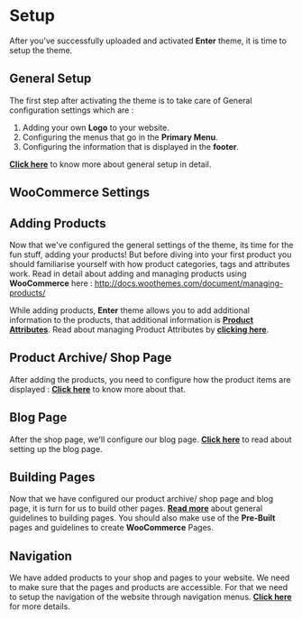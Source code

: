 # Setup

After you've successfully uploaded and activated **Enter** theme, it is time to setup the theme.

## General Setup

The first step after activating the theme is to take care of General configuration settings which are :

1. Adding your own **Logo** to your website.
2. Configuring the menus that go in the **Primary Menu**.
3. Configuring the information that is displayed in the **footer**.

[**Click here**](general.md) to know more about general setup in detail.
## WooCommerce Settings

## Adding Products

Now that we've configured the general settings of the theme, its time for the fun stuff, adding your products! But before diving into your first product you should familiarise yourself with how product categories, tags and attributes work. Read in detail about adding and managing products using **WooCommerce** here : http://docs.woothemes.com/document/managing-products/

While adding products, **Enter** theme allows you to add additional information to the products, that additional information is [**Product Attributes**](product_attributes.md). Read about managing Product Attributes by [**clicking here**](product_attributes.md).

## Product Archive/ Shop Page

After adding the products, you need to configure how the product items are displayed : [**Click here**](product_archiveshop_page.md) to know more about that.

## Blog Page

After the shop page, we'll configure our blog page. [**Click here**](blog_page.md) to read about setting up the blog page.

## Building Pages

Now that we have configured our product archive/ shop page and blog page, it is turn for us to build other pages. [**Read more**](building_pages.md) about general guidelines to building pages. You should also make use of the **Pre-Built** pages and guidelines to create **WooCommerce** Pages.

## Navigation

We have added products to your shop and pages to your website. We need to make sure that the pages and products are accessible. For that we need to setup the navigation of the website through navigation menus. [**Click here**](navigation.md) for more details.


